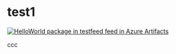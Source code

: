 # test1
[![HelloWorld package in testfeed feed in Azure Artifacts](https://feeds.dev.azure.com/SherlockedLog/d7408a64-7d5b-4700-8bbe-c18ff67e6934/_apis/public/Packaging/Feeds/a57f4e84-6283-4d6a-a522-9fcaad99419c/Packages/019370b9-fc80-4b8e-9e58-95d088a4d645/Badge)](https://dev.azure.com/SherlockedLog/TrytoBuidl111/_packaging?_a=package&feed=a57f4e84-6283-4d6a-a522-9fcaad99419c&package=019370b9-fc80-4b8e-9e58-95d088a4d645&preferRelease=true)

ccc

